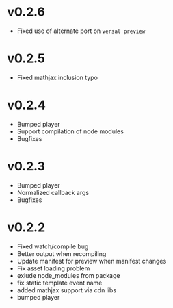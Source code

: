 # v0.2.6

* Fixed use of alternate port on `versal preview`

# v0.2.5

* Fixed mathjax inclusion typo

# v0.2.4

* Bumped player
* Support compilation of node modules
* Bugfixes

# v0.2.3

* Bumped player
* Normalized callback args
* Bugfixes

# v0.2.2

* Fixed watch/compile bug
* Better output when recompiling
* Update manifest for preview when manifest changes
* Fix asset loading problem
* exlude node_modules from package
* fix static template event name
* added mathjax support via cdn libs
* bumped player
